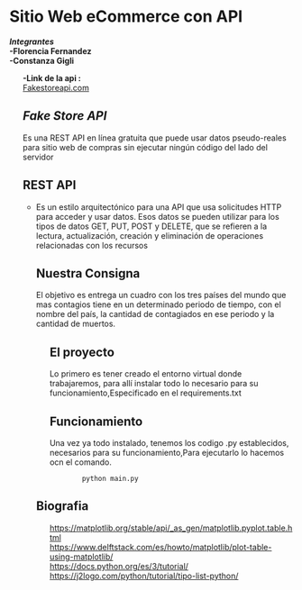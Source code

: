 # Sitio Web eCommerce con API
<p class="has-line-data" data-line-start="11" data-line-end="12"><strong><em>Integrantes</em></strong><br>
<strong>-Florencia Fernandez</strong><br>
<strong>-Constanza Gigli</strong></p>
  <ul>
<p class="has-line-data" data-line-start="11" data-line-end="12"><strong>-Link de la api :</strong><br>
<a href="https://fakestoreapi.com//">Fakestoreapi.com</a><br>
<h2 class="code-line" data-line-start=3 data-line-end=4 ><a id="_Es_una_biblioteca_completa_para_crear_visualizaciones_estticas_animadas_e_interactivas_en_Python__3"></a><em>Fake Store API</em></h2>
<p class="has-line-data" data-line-start="5" data-line-end="6">Es una REST API en línea gratuita que puede usar  datos pseudo-reales para sitio web de compras sin ejecutar ningún código del lado del servidor </p>
<h2 class="code-line" data-line-start=11 data-line-end=12 ><a id="Crear_11">REST API</a></h2>
<ul>
<li class="has-line-data" data-line-start="12" data-line-end="13">Es un estilo arquitectónico para una  API que usa solicitudes HTTP para acceder y usar datos. Esos datos se pueden utilizar para los tipos de datos GET, PUT, POST y DELETE, que se refieren a la lectura, actualización, creación y eliminación de operaciones relacionadas con los recursos</li>
<h2 class="code-line" data-line-start=22 data-line-end=23 ><a id="Nuestro_Trabajo_22"></a>Nuestra Consigna </h2>
<p class="has-line-data" data-line-start="24" data-line-end="25">El objetivo es entrega un cuadro con los tres países del mundo que mas contagios tiene en un determinado periodo de tiempo, con el nombre del país, la cantidad de contagiados en ese periodo y la cantidad de muertos.</p>
<ul>
<h2 class="code-line" data-line-start=30 data-line-end=31 ><a id="Funcionamiento_30"></a>El proyecto </h2>
<p class="has-line-data" data-line-start="32" data-line-end="33">Lo primero es tener creado el entorno virtual donde trabajaremos, para allí instalar todo lo necesario para su funcionamiento,Especificado en el requirements.txt </p>
<h2 class="code-line" data-line-start=30 data-line-end=31 ><a id="Funcionamiento_30"></a>Funcionamiento</h2>
<p class="has-line-data" data-line-start="32" data-line-end="33">Una vez ya todo instalado, tenemos los codigo .py establecidos, necesarios para su funcionamiento,Para ejecutarlo lo hacemos ocn el comando.</p>
 <pre><code>        python main.py
</code></pre> 
 </ul>
<h2 class="code-line" data-line-start=11 data-line-end=12 ><a id="Crear_11">Biografia</a></h2>
<ul>
 <a href="https://matplotlib.org/stable/api/_as_gen/matplotlib.pyplot.table.html">https://matplotlib.org/stable/api/_as_gen/matplotlib.pyplot.table.html</a><br>
 <a href="https://www.delftstack.com/es/howto/matplotlib/plot-table-using-matplotlib/">https://www.delftstack.com/es/howto/matplotlib/plot-table-using-matplotlib/</a><br>
 <a href="https://docs.python.org/es/3/tutorial/">https://docs.python.org/es/3/tutorial/</a><br>
 <a href="https://j2logo.com/python/tutorial/tipo-list-python/">https://j2logo.com/python/tutorial/tipo-list-python/</a><br>
